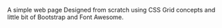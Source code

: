 A simple web page Designed from scratch using CSS Grid concepts and little bit of Bootstrap and Font Awesome. 
